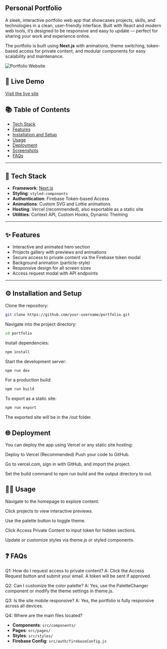 ## Personal Portfolio

A sleek, interactive portfolio web app that showcases projects, skills, and technologies in a clean, user-friendly interface. Built with React and modern web tools, it’s designed to be responsive and easy to update — perfect for sharing your work and experience online.

The portfolio is built using **Next.js** with animations, theme switching, token-based access for private content, and modular components for easy scalability and maintenance.

![Portfolio Website](https://abimael-common-assets.s3.eu-west-1.amazonaws.com/myproject-resources/portfolio-preview.png)

## 🔗 Live Demo

[Visit the live site](https://your-deployed-url.com)

## 📚 Table of Contents

- [Tech Stack](#tech-stack)
- [Features](#features)
- [Installation and Setup](#installation-and-setup)
- [Usage](#usage)
- [Deployment](#deployment)
- [Screenshots](#screenshots)
- [FAQs](#faqs)

---

## 🚀 Tech Stack

- **Framework**: [Next.js](https://nextjs.org/)
- **Styling**: `styled-components`
- **Authentication**: Firebase Token-based Access
- **Animations**: Custom SVG and Lottie animations
- **Hosting**: Vercel (recommended), also exportable as a static site
- **Utilities**: Context API, Custom Hooks, Dynamic Theming

---

## ✨ Features

- Interactive and animated hero section
- Projects gallery with previews and animations
- Secure access to private content via the Firebase token modal
- Background animation (particle-style)
- Responsive design for all screen sizes
- Access request modal with API endpoints

---

## ⚙️ Installation and Setup

  Clone the repository:
  
  ```bash
  git clone https://github.com/your-username/portfolio.git
  ```
  
  Navigate into the project directory:
  
  ```bash
  cd portfolio
  ```
  
  Install dependencies:
  
  ```bash
  npm install
  ```
  
  Start the development server:
  
  ```bash
  npm run dev
  ```
  
  For a production build:
  
  ```bash
  npm run build
  ```
  
  To export as a static site:
  
  ```bash
  npm run export
  ```

The exported site will be in the /out folder.

## 🌐 Deployment
You can deploy the app using Vercel or any static site hosting:

Deploy to Vercel (Recommended)
Push your code to GitHub.

Go to vercel.com, sign in with GitHub, and import the project.

Set the build command to npm run build and the output directory to out.

## 🧑‍💻 Usage
Navigate to the homepage to explore content.

Click projects to view interactive previews.

Use the palette button to toggle theme.

Click Access Private Content to input token for hidden sections.

Update or customize styles via theme.js or styled components.

## ❓ FAQs

Q1: How do I request access to private content?
A: Click the Access Request button and submit your email. A token will be sent if approved.

Q2: Can I customize the color palette?
A: Yes, use the PaletteChanger component or modify the theme settings in theme.js.

Q3: Is the site mobile responsive?
A: Yes, the portfolio is fully responsive across all devices.

Q4: Where are the main files located?

- **Components**: `src/components/`  
- **Pages**: `src/pages/`  
- **Styles**: `src/styles/`  
- **Firebase Config**: `src/auth/firebaseConfig.js`
